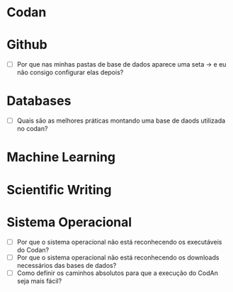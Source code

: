 # Codan

# Github
- [ ] Por que nas minhas pastas de base de dados aparece uma seta -> e eu não consigo configurar elas depois?

# Databases
-[ ] Quais são as melhores práticas montando uma base de daods utilizada no codan?

# Machine Learning

# Scientific Writing

# Sistema Operacional

- [ ] Por que o sistema operacional não está reconhecendo os executáveis do Codan?
- [ ] Por que o sistema operacional não está reconhecendo os downloads necessários das bases de dados?
- [ ] Como definir os caminhos absolutos para que a execução do CodAn seja mais fácil?
